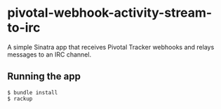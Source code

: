 pivotal-webhook-activity-stream-to-irc
======================================

A simple Sinatra app that receives Pivotal Tracker webhooks and relays messages to an IRC channel.

## Running the app

```
$ bundle install
$ rackup
```

